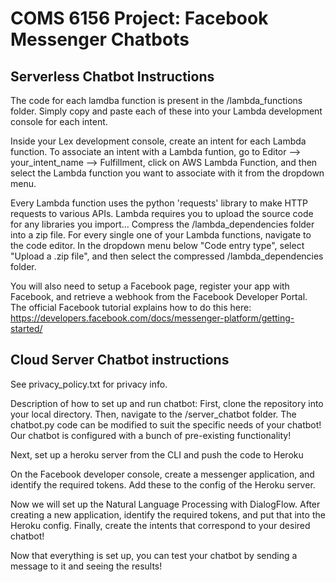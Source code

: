 # COMS 6156 Project: Facebook Messenger Chatbots

## Serverless Chatbot Instructions

The code for each lamdba function is present in the /lambda_functions folder. Simply copy and paste each of these into your Lambda development console for each intent.

Inside your Lex development console, create an intent for each Lambda function. To associate an intent with a Lambda funtion, go to Editor --> your_intent_name --> Fulfillment, click on AWS Lambda Function, and then select the Lambda function you want to associate with it from the dropdown menu.

Every Lambda function uses the python 'requests' library to make HTTP requests to various APIs. Lambda requires you to upload the source code for any libraries you import...
Compress the /lambda_dependencies folder into a zip file. For every single one of your Lambda functions, navigate to the code editor. In the dropdown menu below "Code entry type", select "Upload a .zip file", and then select the compressed /lambda_dependencies folder.

You will also need to setup a Facebook page, register your app with Facebook, and retrieve a webhook from the Facebook Developer Portal. The official Facebook tutorial explains how to do this here: https://developers.facebook.com/docs/messenger-platform/getting-started/

## Cloud Server Chatbot instructions
See privacy_policy.txt for privacy info.

Description of how to set up and run chatbot:
First, clone the repository into your local directory. Then, navigate to the /server_chatbot folder.
The chatbot.py code can be modified to suit the specific needs of your chatbot!
Our chatbot is configured with a bunch of pre-existing functionality!

Next, set up a heroku server from the CLI and push the code to Heroku

On the Facebook developer console, create a messenger application, and identify the required tokens.
Add these to the config of the Heroku server.

Now we will set up the Natural Language Processing with DialogFlow.
After creating a new application, identify the required tokens, and put that into the Heroku config.
Finally, create the intents that correspond to your desired chatbot!

Now that everything is set up, you can test your chatbot by sending a message to it and seeing the results!



